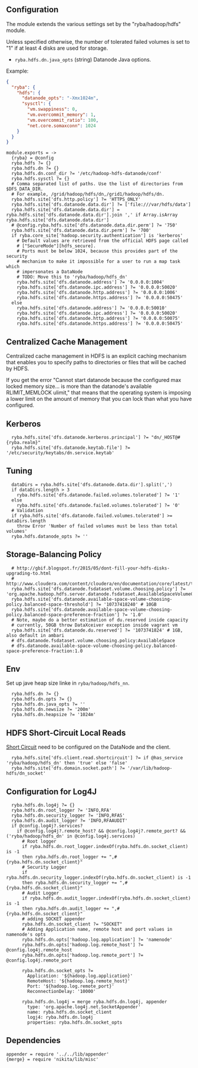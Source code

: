 
## Configuration

The module extends the various settings set by the "ryba/hadoop/hdfs" module.

Unless specified otherwise, the number of tolerated failed volumes is set to "1"
if at least 4 disks are used for storage.

*   `ryba.hdfs.dn.java_opts` (string)
    Datanode Java options.

Example:

```json
{
  "ryba": {
    "hdfs": {
      "datanode_opts": "-Xmx1024m",
      "sysctl": {
        "vm.swappiness": 0,
        "vm.overcommit_memory": 1,
        "vm.overcommit_ratio": 100,
        "net.core.somaxconn": 1024
    }
  }
}
```

    module.exports = ->
      {ryba} = @config
      ryba.hdfs ?= {}
      ryba.hdfs.dn ?= {}
      ryba.hdfs.dn.conf_dir ?= '/etc/hadoop-hdfs-datanode/conf'
      ryba.hdfs.sysctl ?= {}
      # Comma separated list of paths. Use the list of directories from $DFS_DATA_DIR.
      # For example, /grid/hadoop/hdfs/dn,/grid1/hadoop/hdfs/dn.
      ryba.hdfs.site['dfs.http.policy'] ?= 'HTTPS_ONLY'
      ryba.hdfs.site['dfs.datanode.data.dir'] ?= ['file:///var/hdfs/data']
      ryba.hdfs.site['dfs.datanode.data.dir'] = ryba.hdfs.site['dfs.datanode.data.dir'].join ',' if Array.isArray ryba.hdfs.site['dfs.datanode.data.dir']
      # @config.ryba.hdfs.site['dfs.datanode.data.dir.perm'] ?= '750'
      ryba.hdfs.site['dfs.datanode.data.dir.perm'] ?= '700'
      if ryba.core_site['hadoop.security.authentication'] is 'kerberos'
        # Default values are retrieved from the official HDFS page called
        # ["SecureMode"][hdfs_secure].
        # Ports must be below 1024, because this provides part of the security
        # mechanism to make it impossible for a user to run a map task which
        # impersonates a DataNode
        # TODO: Move this to 'ryba/hadoop/hdfs_dn'
        ryba.hdfs.site['dfs.datanode.address'] ?= '0.0.0.0:1004'
        ryba.hdfs.site['dfs.datanode.ipc.address'] ?= '0.0.0.0:50020'
        ryba.hdfs.site['dfs.datanode.http.address'] ?= '0.0.0.0:1006'
        ryba.hdfs.site['dfs.datanode.https.address'] ?= '0.0.0.0:50475'
      else
        ryba.hdfs.site['dfs.datanode.address'] ?= '0.0.0.0:50010'
        ryba.hdfs.site['dfs.datanode.ipc.address'] ?= '0.0.0.0:50020'
        ryba.hdfs.site['dfs.datanode.http.address'] ?= '0.0.0.0:50075'
        ryba.hdfs.site['dfs.datanode.https.address'] ?= '0.0.0.0:50475'

## Centralized Cache Management

Centralized cache management in HDFS is an explicit caching mechanism that enables you to specify paths to directories or files that will be cached by HDFS.

If you get the error "Cannot start datanode because the configured max locked 
memory size... is more than the datanode's available RLIMIT_MEMLOCK ulimit," 
that means that the operating system is imposing a lower limit on the amount of 
memory that you can lock than what you have configured.

## Kerberos

      ryba.hdfs.site['dfs.datanode.kerberos.principal'] ?= "dn/_HOST@#{ryba.realm}"
      ryba.hdfs.site['dfs.datanode.keytab.file'] ?= '/etc/security/keytabs/dn.service.keytab'

## Tuning

      dataDirs = ryba.hdfs.site['dfs.datanode.data.dir'].split(',')
      if dataDirs.length > 3
        ryba.hdfs.site['dfs.datanode.failed.volumes.tolerated'] ?= '1'
      else
        ryba.hdfs.site['dfs.datanode.failed.volumes.tolerated'] ?= '0'
      # Validation
      if ryba.hdfs.site['dfs.datanode.failed.volumes.tolerated'] >= dataDirs.length
        throw Error 'Number of failed volumes must be less than total volumes'
      ryba.hdfs.datanode_opts ?= ''

## Storage-Balancing Policy

      # http://gbif.blogspot.fr/2015/05/dont-fill-your-hdfs-disks-upgrading-to.html
      # http://www.cloudera.com/content/cloudera/en/documentation/core/latest/topics/admin_dn_storage_balancing.html
      ryba.hdfs.site['dfs.datanode.fsdataset.volume.choosing.policy'] ?= 'org.apache.hadoop.hdfs.server.datanode.fsdataset.AvailableSpaceVolumeChoosingPolicy'
      ryba.hdfs.site['dfs.datanode.available-space-volume-choosing-policy.balanced-space-threshold'] ?= '10737418240' # 10GB
      ryba.hdfs.site['dfs.datanode.available-space-volume-choosing-policy.balanced-space-preference-fraction'] ?= '1.0'
      # Note, maybe do a better estimation of du.reserved inside capacity
      # currently, 50GB throw DataXceiver exception inside vagrant vm
      ryba.hdfs.site['dfs.datanode.du.reserved'] ?= '1073741824' # 1GB, also default in ambari
      # dfs.datanode.fsdataset.volume.choosing.policy:AvailableSpace 
      # dfs.datanode.available-space-volume-choosing-policy.balanced-space-preference-fraction:1.0

## Env

Set up jave heap size linke in `ryba/hadoop/hdfs_nn`.

      ryba.hdfs.dn ?= {}
      ryba.hdfs.dn.opts ?= {}
      ryba.hdfs.dn.java_opts ?= ''
      ryba.hdfs.dn.newsize ?= '200m'
      ryba.hdfs.dn.heapsize ?= '1024m'

## HDFS Short-Circuit Local Reads

[Short Circuit] need to be configured on the DataNode and the client.

[Short Circuit]: https://hadoop.apache.org/docs/r2.4.1/hadoop-project-dist/hadoop-hdfs/ShortCircuitLocalReads.html

      ryba.hdfs.site['dfs.client.read.shortcircuit'] ?= if @has_service 'ryba/hadoop/hdfs_dn' then 'true' else 'false'
      ryba.hdfs.site['dfs.domain.socket.path'] ?= '/var/lib/hadoop-hdfs/dn_socket'

## Configuration for Log4J

      ryba.hdfs.dn.log4j ?= {}
      ryba.hdfs.dn.root_logger ?= 'INFO,RFA'
      ryba.hdfs.dn.security_logger ?= 'INFO,RFAS'
      ryba.hdfs.dn.audit_logger ?= 'INFO,RFAAUDIT'
      if @config.log4j?.services?
        if @config.log4j?.remote_host? && @config.log4j?.remote_port? && ('ryba/hadoop/hdfs_dn' in @config.log4j.services)
          # Root logger
          if ryba.hdfs.dn.root_logger.indexOf(ryba.hdfs.dn.socket_client) is -1
          then ryba.hdfs.dn.root_logger += ",#{ryba.hdfs.dn.socket_client}"
          # Security Logger
          if ryba.hdfs.dn.security_logger.indexOf(ryba.hdfs.dn.socket_client) is -1
          then ryba.hdfs.dn.security_logger += ",#{ryba.hdfs.dn.socket_client}"
          # Audit Logger
          if ryba.hdfs.dn.audit_logger.indexOf(ryba.hdfs.dn.socket_client) is -1
          then ryba.hdfs.dn.audit_logger += ",#{ryba.hdfs.dn.socket_client}"
          # adding SOCKET appender
          ryba.hdfs.dn.socket_client ?= "SOCKET"
          # Adding Application name, remote host and port values in namenode's opts
          ryba.hdfs.dn.opts['hadoop.log.application'] ?= 'namenode'
          ryba.hdfs.dn.opts['hadoop.log.remote_host'] ?= @config.log4j.remote_host
          ryba.hdfs.dn.opts['hadoop.log.remote_port'] ?= @config.log4j.remote_port

          ryba.hdfs.dn.socket_opts ?=
            Application: '${hadoop.log.application}'
            RemoteHost: '${hadoop.log.remote_host}'
            Port: '${hadoop.log.remote_port}'
            ReconnectionDelay: '10000'

          ryba.hdfs.dn.log4j = merge ryba.hdfs.dn.log4j, appender
            type: 'org.apache.log4j.net.SocketAppender'
            name: ryba.hdfs.dn.socket_client
            logj4: ryba.hdfs.dn.log4j
            properties: ryba.hdfs.dn.socket_opts

## Dependencies

    appender = require '../../lib/appender'
    {merge} = require 'nikita/lib/misc'
